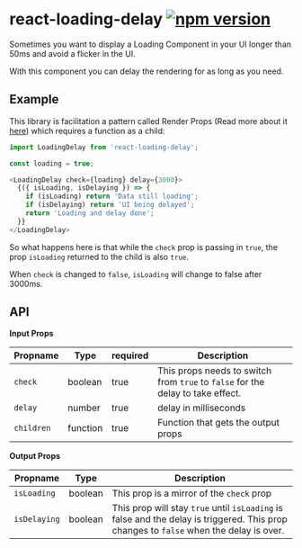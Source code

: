 # react-loading-delay [![npm version](https://badge.fury.io/js/react-loading-delay.svg)](https://badge.fury.io/js/react-loading-delay)

Sometimes you want to display a Loading Component in your UI longer than 50ms and avoid a flicker in the UI.

With this component you can delay the rendering for as long as you need.

## Example

This library is facilitation a pattern called Render Props (Read more about it [here](https://reactjs.org/docs/render-props.html)) which requires a function as a child:

```javascript
import LoadingDelay from 'react-loading-delay';

const loading = true;

<LoadingDelay check={loading} delay={3000}>
  {({ isLoading, isDelaying }) => {
    if (isLoading) return 'Data still loading';
    if (isDelaying) return 'UI being delayed';
    return 'Loading and delay done';
  }}
</LoadingDelay>
```

So what happens here is that while the `check` prop is passing in `true`, the prop `isLoading` returned to the child is also `true`. 

When `check` is changed to `false`, `isLoading` will change to false after 3000ms.

## API

**Input Props**

| Propname   | Type     | required | Description |
| ---------- | -------- | -------- | ----------- |
| `check`    | boolean  | true     | This props needs to switch from `true` to `false` for the delay to take effect. |
| `delay`    | number   | true     | delay in milliseconds |
| `children` | function | true     | Function that gets the output props |

**Output Props**

| Propname     | Type    | Description |
| ------------ | ------- | ----------- |
| `isLoading`  | boolean | This prop is a mirror of the `check` prop |
| `isDelaying` | boolean | This prop will stay `true` until `isLoading` is false and the delay is triggered. This prop changes to `false` when the delay is over. |
